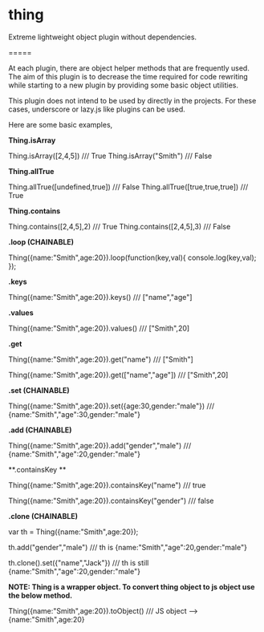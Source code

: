 thing
=====

Extreme lightweight object plugin without dependencies.

=====

At each plugin, there are object helper methods that are frequently used. The aim of this plugin is to decrease the time required for code rewriting while starting to a new plugin by providing some basic object utilities.

This plugin does not intend to be used by directly in the projects. For these cases, underscore or lazy.js like plugins can be used. 

Here are some basic examples,

**Thing.isArray**

Thing.isArray([2,4,5]) /// True
Thing.isArray("Smith") /// False

**Thing.allTrue**

Thing.allTrue([undefined,true]) /// False
Thing.allTrue([true,true,true]) /// True

**Thing.contains**

Thing.contains([2,4,5],2) /// True
Thing.contains([2,4,5],3) /// False

**.loop (CHAINABLE)**

Thing({name:"Smith",age:20}).loop(function(key,val){
console.log(key,val);
});

**.keys**

Thing({name:"Smith",age:20}).keys() /// ["name","age"]

**.values**

Thing({name:"Smith",age:20}).values() /// ["Smith",20]

**.get**

Thing({name:"Smith",age:20}).get("name") /// ["Smith"]

Thing({name:"Smith",age:20}).get(["name","age"]) /// ["Smith",20]

**.set (CHAINABLE)**

Thing({name:"Smith",age:20}).set({age:30,gender:"male"}) /// {name:"Smith","age":30,gender:"male"}

**.add (CHAINABLE)**

Thing({name:"Smith",age:20}).add("gender","male") /// {name:"Smith","age":20,gender:"male"}

**.containsKey **

Thing({name:"Smith",age:20}).containsKey("name") /// true

Thing({name:"Smith",age:20}).containsKey("gender") /// false

**.clone (CHAINABLE)**

var th = Thing({name:"Smith",age:20});

th.add("gender","male") /// th is {name:"Smith","age":20,gender:"male"}

th.clone().set({"name","Jack"}) /// th is still {name:"Smith","age":20,gender:"male"}

**NOTE: Thing is a wrapper object. To convert thing object to js object use the below method.**

Thing({name:"Smith",age:20}).toObject() /// JS object --> {name:"Smith",age:20}
